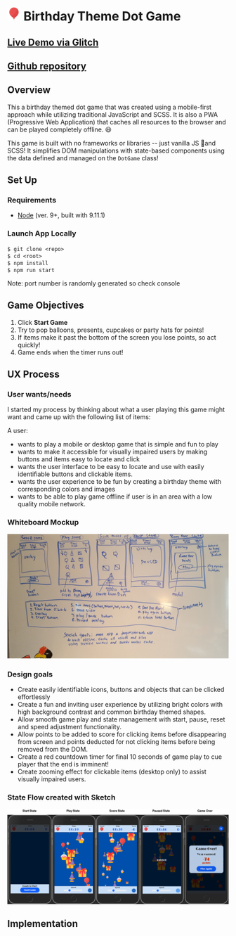 # <img width="30" height = "30" alt="Play Screen" src="publicimg/../public/img/icons/balloon_256.png"> Birthday Theme Dot Game

## [Live Demo via Glitch](http://.glitch.me)

## [Github repository](https://github.com/)

## Overview

This a birthday themed dot game that was created using a mobile-first approach while utilizing traditional JavaScript and SCSS. It is also a PWA (Progressive Web Application) that caches all resources to the browser and can be played completely offline. 😆

This game is built with no frameworks or libraries -- just vanilla JS 🍦and SCSS! It simplifies DOM manipulations with state-based components using the data defined and managed on the `DotGame` class!

## Set Up

### Requirements

- [Node](https://nodejs.org/en/) (ver. 9+, built with 9.11.1)

### Launch App Locally

```
$ git clone <repo>
$ cd <root>
$ npm install
$ npm run start
```

Note: port number is randomly generated so check console

## Game Objectives

1. Click **Start Game**
2. Try to pop balloons, presents, cupcakes or party hats for points!
3. If items make it past the bottom of the screen you lose points, so act quickly!
4. Game ends when the timer runs out!

## UX Process

### User wants/needs

I started my process by thinking about what a user playing this game might want and came up with the following list of items:

A user:

- wants to play a mobile or desktop game that is simple and fun to play
- wants to make it accessible for visually impaired users by making buttons and items easy to locate and click
- wants the user interface to be easy to locate and use with easily identifiable buttons and clickable items.
- wants the user experience to be fun by creating a birthday theme with corresponding colors and images
- wants to be able to play game offline if user is in an area with a low quality mobile network.

### Whiteboard Mockup

<img width="750" alt="Wireframing board" src="public/img/readme/dot-game-mockup.png">

### Design goals

- Create easily identifiable icons, buttons and objects that can be clicked effortlessly
- Create a fun and inviting user experience by utilizing bright colors with high background contrast and common birthday themed shapes.
- Allow smooth game play and state management with start, pause, reset and speed adjustment functionality.
- Allow points to be added to score for clicking items before disappearing from screen and points deducted for not clicking items before being removed from the DOM.
- Create a red countdown timer for final 10 seconds of game play to cue player that the end is imminent!
- Create zooming effect for clickable items (desktop only) to assist visually impaired users.

### State Flow created with Sketch

<img width="1000" alt="Sketch board" src="public/img/readme/dot-game-sketch.png">

## Implementation
